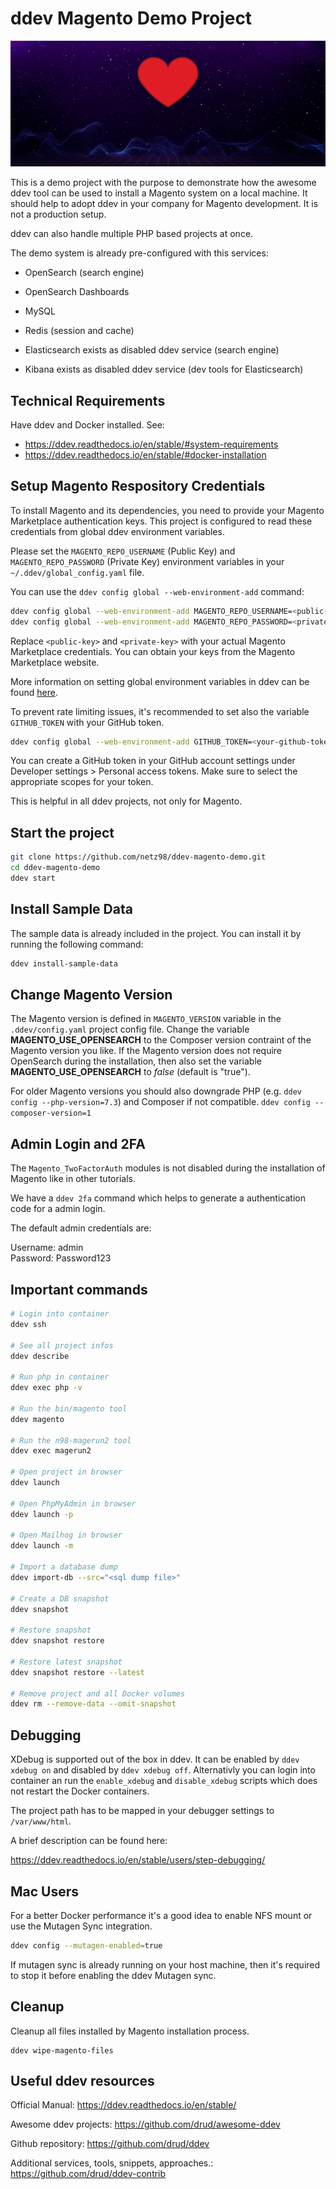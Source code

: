 # ddev Magento Demo Project

![ddev Magento Demo Setup Banner](docs/images/ddev-Magento-Demo-Setup.gif)

This is a demo project with the purpose to demonstrate how the awesome ddev tool can be used to install a Magento system on a local machine. It should help to adopt ddev in your company for Magento development.
It is not a production setup.

ddev can also handle multiple PHP based projects at once.

The demo system is already pre-configured with this services:

- OpenSearch (search engine)
- OpenSearch Dashboards
- MySQL
- Redis (session and cache)

- Elasticsearch exists as disabled ddev service (search engine)
- Kibana exists as disabled ddev service (dev tools for Elasticsearch)

## Technical Requirements

Have ddev and Docker installed.
See:
- https://ddev.readthedocs.io/en/stable/#system-requirements
- https://ddev.readthedocs.io/en/stable/#docker-installation

## Setup Magento Respository Credentials

To install Magento and its dependencies, you need to provide your Magento Marketplace authentication keys. This project is configured to read these credentials from global ddev environment variables.

Please set the `MAGENTO_REPO_USERNAME` (Public Key) and `MAGENTO_REPO_PASSWORD` (Private Key) environment variables in your `~/.ddev/global_config.yaml` file.

You can use the `ddev config global --web-environment-add` command:

```bash
ddev config global --web-environment-add MAGENTO_REPO_USERNAME=<public-key>
ddev config global --web-environment-add MAGENTO_REPO_PASSWORD=<private-key>
```

Replace `<public-key>` and `<private-key>` with your actual Magento Marketplace credentials. You can obtain your keys from the Magento Marketplace website.

More information on setting global environment variables in ddev can be found [here](https://ddev.readthedocs.io/en/stable/users/extend/customization-extendibility/#global-environment-variables).

To prevent rate limiting issues, it's recommended to set also the variable `GITHUB_TOKEN` with your GitHub token.

```bash
ddev config global --web-environment-add GITHUB_TOKEN=<your-github-token>
```
You can create a GitHub token in your GitHub account settings under Developer settings > Personal access tokens. Make sure to select the appropriate scopes for your token.

This is helpful in all ddev projects, not only for Magento.

## Start the project

```bash
git clone https://github.com/netz98/ddev-magento-demo.git
cd ddev-magento-demo
ddev start 
```

## Install Sample Data

The sample data is already included in the project. You can install it by running the following command:

```bash
ddev install-sample-data
```

## Change Magento Version

The Magento version is defined in `MAGENTO_VERSION` variable in the `.ddev/config.yaml` project config file.
Change the variable **MAGENTO_USE_OPENSEARCH** to the Composer version contraint of the Magento version you like.
If the Magento version does not require OpenSearch during the installation, then also set the variable **MAGENTO_USE_OPENSEARCH** to *false* (default is "true").

For older Magento versions you should also downgrade PHP (e.g. `ddev config --php-version=7.3`) 
and Composer if not compatible. `ddev config --composer-version=1`

## Admin Login and 2FA

The `Magento_TwoFactorAuth` modules is not disabled during the installation of Magento like in other tutorials.

We have a `ddev 2fa` command which helps to generate a authentication code for a admin login.

The default admin credentials are:

Username: admin  
Password: Password123  


## Important commands

```bash
# Login into container
ddev ssh

# See all project infos
ddev describe

# Run php in container
ddev exec php -v

# Run the bin/magento tool
ddev magento

# Run the n98-magerun2 tool
ddev exec magerun2

# Open project in browser
ddev launch

# Open PhpMyAdmin in browser
ddev launch -p

# Open Mailhog in browser
ddev launch -m

# Import a database dump
ddev import-db --src="<sql dump file>"

# Create a DB snapshot
ddev snapshot

# Restore snapshot
ddev snapshot restore

# Restore latest snapshot
ddev snapshot restore --latest

# Remove project and all Docker volumes
ddev rm --remove-data --omit-snapshot
```

## Debugging

XDebug is supported out of the box in ddev.
It can be enabled by `ddev xdebug on` and disabled by `ddev xdebug off`.
Alternativly you can login into container an run the `enable_xdebug` and `disable_xdebug` scripts which does not restart the Docker containers.

The project path has to be mapped in your debugger settings to `/var/www/html`.

A brief description can be found here:

https://ddev.readthedocs.io/en/stable/users/step-debugging/

## Mac Users

For a better Docker performance it's a good idea to enable NFS mount or use the Mutagen Sync integration.

```bash
ddev config --mutagen-enabled=true
```

If mutagen sync is already running on your host machine, then it's required to stop it before enabling the ddev Mutagen sync.

## Cleanup

Cleanup all files installed by Magento installation process.

```
ddev wipe-magento-files
```

## Useful ddev resources

Official Manual: https://ddev.readthedocs.io/en/stable/

Awesome ddev projects: https://github.com/drud/awesome-ddev

Github repository: https://github.com/drud/ddev

Additional services, tools, snippets, approaches.: https://github.com/drud/ddev-contrib
